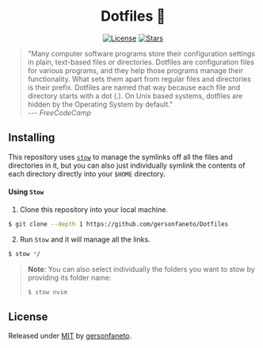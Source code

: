<h1 align="center">Dotfiles 🔧</h1>

<div align="center">

[![License](https://img.shields.io/github/license/gersonfaneto/Dotfiles?style=for-the-badge&logo=appveyor)](https://github.com/gersonfaneto/Dotfiles/blob/main/LICENSE)
[![Stars](https://img.shields.io/github/stars/gersonfaneto/Dotfiles?style=for-the-badge&logo=appveyor)](https://github.com/gersonfaneto/Dotfiles)

</div>

> "Many computer software programs store their configuration settings in plain, text-based
> files or directories. Dotfiles are configuration files for various programs, and they
> help those programs manage their functionality. What sets them apart from regular files
> and directories is their prefix. Dotfiles are named that way because each file and directory
> starts with a dot (.). On Unix based systems, dotfiles are hidden by the Operating System by
> default."  
> --- _FreeCodeCamp_

## Installing

This repository uses [`stow`](https://www.gnu.org/software/stow/) to manage the symlinks off all the
files and directories in it, but you can also just individually symlink the contents of each directory
directly into your `$HOME` directory.

#### Using `Stow`

1. Clone this repository into your local machine.

```bash
$ git clone --depth 1 https://github.com/gersonfaneto/Dotfiles
```

2. Run `Stow` and it will manage all the links.

```bash
$ stow */
```

> **Note**: You can also select individually the folders you want to stow by providing its folder name:
>
> ```bash
> $ stow nvim
> ```

## License

Released under [MIT](https://github.com/gersonfaneto/Dotfiles/blob/main/LICENSE) by [gersonfaneto](https://github.com/gersonfaneto).

